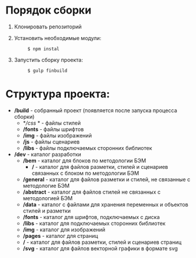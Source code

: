 # Порядок сборки
1. Клонировать репозиторий

2. Установить необходимые модули:

			$ npm instal
			
3. Запустить сборку проекта:

			$ gulp finbuild
			
#  Структура проекта:

+ **/build** 					- собранный проект (появляется после запуска процесса сборки)
  + **/css*	*				- файлы стилей
  + **/fonts** 				- файлы шрифтов
  + **/img** 					- файлы изображений
  + **/js** 					- файлы сценариев
  + **/libs** 				- файлы подключаемых сторонних библиотек
+ **/dev** 					- каталог разработки
  + **/bem** 					- каталог для блоков по методологии БЭМ
    + **/<block-name>** 	- каталог для файлов разметки, стилей и сценариев связанных с блоком по методологии БЭМ
  + **/general** 				- каталог для файлов разметки и стилей, не связанные с методологие БЭМ
   + **/abstract** 		- каталог для файлов стилей не связанных с методологией БЭМ
   + **/data** 			- каталог с файлами для хранения переменных и объектов стилей и разметки
   + **/fonts** 			- каталог для шрифтов, подключаемых с диска
   + **/libs** 			- каталог для подключаемых сторонних библиотек
   + **/img** 				- каталог для изображений
   + **/pages** 			- каталог для страниц
    + **/<page-name>** 	- каталог для файлов разметки, стилей и сценариев страниц
   + **/svg**				- каталог для файлов векторной графики в формате svg